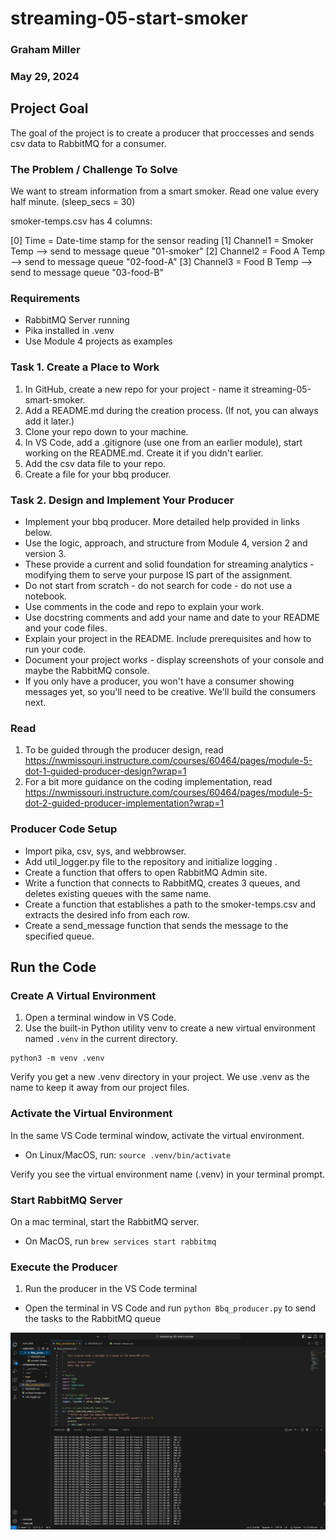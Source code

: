 # streaming-05-start-smoker

### Graham Miller
### May 29, 2024

## Project Goal
The goal of the project is to create a producer that proccesses and sends csv data to RabbitMQ for a consumer. 

### The Problem / Challenge To Solve
We want to stream information from a smart smoker. Read one value every half minute. (sleep_secs = 30)

smoker-temps.csv has 4 columns:

[0] Time = Date-time stamp for the sensor reading
[1] Channel1 = Smoker Temp --> send to message queue "01-smoker"
[2] Channel2 = Food A Temp --> send to message queue "02-food-A"
[3] Channel3 = Food B Temp --> send to message queue "03-food-B"

### Requirements
- RabbitMQ Server running
- Pika installed in .venv
- Use Module 4 projects as examples

### Task 1. Create a Place to Work
1. In GitHub, create a new repo for your project - name it streaming-05-smart-smoker.
1. Add a README.md during the creation process. (If not, you can always add it later.)
1. Clone your repo down to your machine.
1. In VS Code, add a .gitignore (use one from an earlier module), start working on the README.md. Create it if you didn't earlier.
1. Add the csv data file to your repo.
1. Create a file for your bbq producer.

### Task 2. Design and Implement Your Producer
- Implement your bbq producer. More detailed help provided in links below. 
- Use the logic, approach, and structure from Module 4, version 2 and version 3.
- These provide a current and solid foundation for streaming analytics - modifying them to serve your purpose IS part of the assignment.
- Do not start from scratch - do not search for code - do not use a notebook.
- Use comments in the code and repo to explain your work. 
- Use docstring comments and add your name and date to your README and your code files. 
- Explain your project in the README. Include prerequisites and how to run your code. 
- Document your project works - display screenshots of your console and maybe the RabbitMQ console. 
- If you only have a producer, you won't have a consumer showing messages yet, so you'll need to be creative. We'll build the consumers next.

### Read 
1. To be guided through the producer design, read https://nwmissouri.instructure.com/courses/60464/pages/module-5-dot-1-guided-producer-design?wrap=1 
2. For a bit more guidance on the coding implementation, read https://nwmissouri.instructure.com/courses/60464/pages/module-5-dot-2-guided-producer-implementation?wrap=1

### Producer Code Setup
- Import pika, csv, sys, and webbrowser.
- Add util_logger.py file to the repository and initialize logging .
- Create a function that offers to open RabbitMQ Admin site. 
- Write a function that connects to RabbitMQ, creates 3 queues, and deletes existing queues with the same name. 
- Create a function that establishes a path to the smoker-temps.csv and extracts the desired info from each row.
- Create a send_message function that sends the message to the specified queue. 

## Run the Code
### Create A Virtual Environment 
1. Open a terminal window in VS Code.
1. Use the built-in Python utility venv to create a new virtual environment named `.venv` in the current directory.

```shell
python3 -m venv .venv
```

Verify you get a new .venv directory in your project. 
We use .venv as the name to keep it away from our project files. 

### Activate the Virtual Environment

In the same VS Code terminal window, activate the virtual environment.

- On Linux/MacOS, run: `source .venv/bin/activate`

Verify you see the virtual environment name (.venv) in your terminal prompt.

### Start RabbitMQ Server

On a mac terminal, start the RabbitMQ server.

- On MacOS, run `brew services start rabbitmq`

### Execute the Producer

1. Run the producer in the VS Code terminal
- Open the terminal in VS Code and run `python Bbq_producer.py` to send the tasks to the RabbitMQ queue

![Producer Image](image3.png)
 
